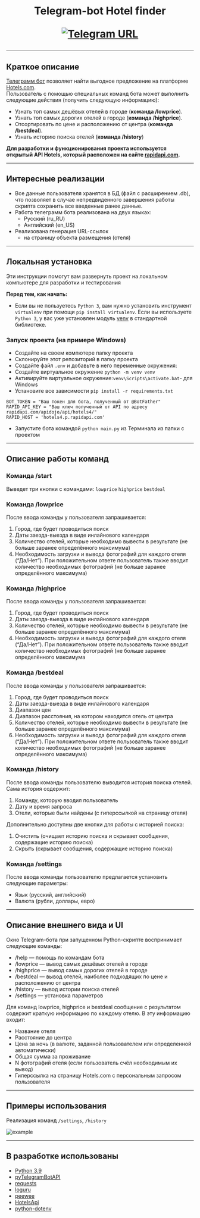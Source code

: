 <h1 align="center">Telegram-bot Hotel finder

[![Telegram URL](https://pngimg.com/uploads/telegram/telegram_PNG33.png)](https://t.me/hoteliter_bot) 
</h1>

***

## Краткое описание

[Телеграмм бот](https://t.me/hoteliter_bot) позволяет найти выгодное предложение на платформе [Hotels.com](https://hotels.com/).
<br> Пользователь с помощью специальных команд бота может выполнить следующие действия (получить следующую информацию): <br/>
- Узнать топ самых дешёвых отелей в городе (**команда /lowprice**). 
- Узнать топ самых дорогих отелей в городе (**команда /highprice**). 
- Отсортировать по цене и расположению от центра (**команда /bestdeal**). 
- Узнать историю поиска отелей (**команда /history**)


**Для разработки и функционирования проекта используется открытый API Hotels, который расположен на сайте [rapidapi.com](https://rapidapi.com/apidojo/api/hotels4/).**

***


## Интересные реализации
<ul>
	<li>Все данные пользователя хранятся в БД (файл c расширением .db), что позволяет в случае непредвиденного завершения работы скрипта сохранить все введенные ранее данные.
	<li>Работа телеграмм бота реализована на двух языках:
 		<ul>
			<li>Русский (ru_RU)</li>
			<li>Английский (en_US)</li>
		</ul>
	<li>Реализована генерация URL-ссылок
		<ul>
			<li>на страницу объекта размещения (отеля)</li>
		</ul>
	</li>
</ul>

***

## Локальная установка
Эти инструкции помогут вам развернуть проект на локальном компьютере для разработки и тестирования

**Перед тем, как начать:**
- Если вы не пользуетесь `Python 3`, вам нужно установить инструмент `virtualenv` при помощи `pip install virtualenv`. 
Если вы используете `Python 3`, у вас уже установлен модуль [venv](https://docs.python.org/3/library/venv.html) в стандартной библиотеке.


### Запуск проекта (на примере Windows)

- Создайте на своем компютере папку проекта
- Склонируйте этот репозиторий в папку проекта
- Создайте файл `.env` и добавьте в него переменные окружения:
- Создайте виртуальное окружение `python -m venv venv`
- Активируйте виртуальное окружение:`venv\Scripts\activate.bat`- для Windows
- Установите все зависимости `pip install -r requirements.txt`
```
BOT_TOKEN = "Ваш токен для бота, полученный от @BotFather"
RAPID_API_KEY = "Ваш ключ полученный от API по адресу rapidapi.com/apidojo/api/hotels4/"
RAPID_HOST = 'hotels4.p.rapidapi.com'
```
- Запустите бота командой `python main.py` из Терминала из папки с проектом 

***

## Описание работы команд

### Команда /start 

Выведет три кнопки с командами: `lowprice` `highprice` `bestdeal`

### Команда /lowprice 

После ввода команды у пользователя запрашивается: 
1. Город, где будет проводиться поиск 
2. Даты заезда-выезда в виде инлайнового календаря
3. Количество отелей, которые необходимо вывести в результате (не больше заранее определённого максимума)
4. Необходимость загрузки и вывода фотографий для каждого отеля (“Да/Нет”). При положительном ответе пользователь также вводит количество необходимых фотографий (не больше заранее определённого максимума)

### Команда /highprice

После ввода команды у пользователя запрашивается: 
1. Город, где будет проводиться поиск
2. Даты заезда-выезда в виде инлайнового календаря
3. Количество отелей, которые необходимо вывести в результате (не больше заранее определённого максимума)
4. Необходимость загрузки и вывода фотографий для каждого отеля (“Да/Нет”). При положительном ответе пользователь также вводит количество необходимых фотографий (не больше заранее определённого максимума

### Команда /bestdeal

После ввода команды у пользователя запрашивается: 
1. Город, где будет проводиться поиск
2. Даты заезда-выезда в виде инлайнового календаря
3. Диапазон цен
4. Диапазон расстояния, на котором находится отель от центра
5. Количество отелей, которые необходимо вывести в результате (не больше заранее определённого максимума)
6. Необходимость загрузки и вывода фотографий для каждого отеля (“Да/Нет”). При положительном ответе пользователь также вводит количество необходимых фотографий (не больше заранее определённого максимума)

### Команда /history

После ввода команды пользователю выводится история поиска отелей. Сама история содержит: 
1. Команду, которую вводил пользователь
2. Дату и время запроса
5. Отели, которые были найдены (с гиперссылкой на страницу отеля)

Дополнительно доступны две кнопки для работы с историей поиска:
1. Очистить (очищает историю поиска и скрывает сообщения, содержащие историю поиска)
2. Скрыть (скрывает сообщения, содержащие историю поиска)

### Команда /settings

После ввода команды пользователю предлагается установить следующие параметры: 
 - Язык (русский, английский)
 - Валюта (рубли, доллары, евро)

***

## Описание внешнего вида и UI
Окно Telegram-бота при запущенном Python-скрипте воспринимает следующие команды: 
- /help — помощь по командам бота 
- /lowprice — вывод самых дешёвых отелей в городе
- /highprice — вывод самых дорогих отелей в городе 
- /bestdeal — вывод отелей, наиболее подходящих по цене и расположению от центра
- /history — вывод истории поиска отелей
- /settings — установка параметров

Для команд lowprice, highprice и bestdeal сообщение с результатом содержит краткую информацию по каждому отелю. 
В эту информацию входит: 
- Название отеля
- Расстояние до центра
- Цена за ночь (в валюте, заданной пользователем или определенной автоматически)
- Общая сумма за проживание
- N фотографий отеля (если пользователь счёл необходимым их вывод)
- Гиперссылка на страницу Hotels.com с персональным запросом пользователя

***
## Примеры использования

Реализация команд `/settings`, `/history`

<p>

![example](https://s4.gifyu.com/images/bot_scr.gif)

</p>

***

## В разработке использованы

- [Python 3.9](https://www.python.org/)
- [pyTelegramBotAPI](https://pypi.org/project/pyTelegramBotAPI/)
- [requests](https://pypi.org/project/requests/)
- [loguru](https://loguru.readthedocs.io/en/stable/index.html)
- [peewee](http://docs.peewee-orm.com/en/latest/)
- [HotelsApi](https://rapidapi.com/apidojo/api/hotels4/)
- [python-dotenv](https://pypi.org/project/python-dotenv/)
